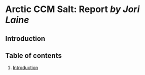 **Arctic CCM Salt: Report** *by Jori Laine*
===================

## Introduction

## Table of contents
1. [Introduction](#introduction)
